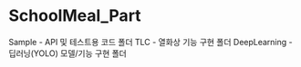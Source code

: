 # SchoolMeal_Part

Sample - API 및 테스트용 코드 폴더
TLC - 열화상 기능 구현 폴더
DeepLearning - 딥러닝(YOLO) 모델/기능 구현 폴더